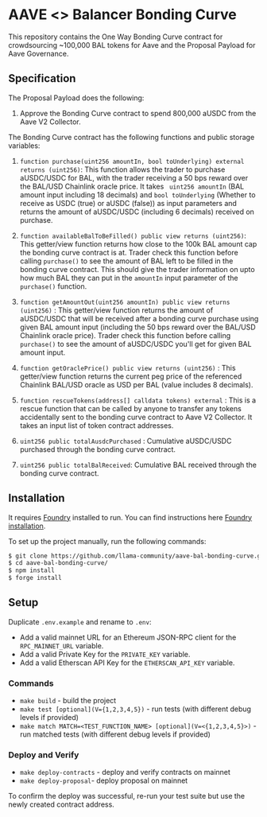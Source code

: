 # AAVE <> Balancer Bonding Curve

This repository contains the One Way Bonding Curve contract for crowdsourcing ~100,000 BAL tokens for Aave and the Proposal Payload for Aave Governance.

## Specification

The Proposal Payload does the following:

1. Approve the Bonding Curve contract to spend 800,000 aUSDC from the Aave V2 Collector.

The Bonding Curve contract has the following functions and public storage variables:

1. `function purchase(uint256 amountIn, bool toUnderlying) external returns (uint256)`: This function allows the trader to purchase aUSDC/USDC for BAL, with the trader receiving a 50 bps reward over the BAL/USD Chainlink oracle price. It takes ` uint256 amountIn` (BAL amount input including 18 decimals) and `bool toUnderlying` (Whether to receive as USDC (true) or aUSDC (false)) as input parameters and returns the amount of aUSDC/USDC (including 6 decimals) received on purchase.

2. `function availableBalToBeFilled() public view returns (uint256)`: This getter/view function returns how close to the 100k BAL amount cap the bonding curve contract is at. Trader check this function before calling `purchase()` to see the amount of BAL left to be filled in the bonding curve contract. This should give the trader information on upto how much BAL they can put in the `amountIn` input parameter of the `purchase()` function.

3. `function getAmountOut(uint256 amountIn) public view returns (uint256)` : This getter/view function returns the amount of aUSDC/USDC that will be received after a bonding curve purchase using given BAL amount input (including the 50 bps reward over the BAL/USD Chainlink oracle price). Trader check this function before calling `purchase()` to see the amount of aUSDC/USDC you'll get for given BAL amount input.

4. `function getOraclePrice() public view returns (uint256)` : This getter/view function returns the current peg price of the referenced Chainlink BAL/USD oracle as USD per BAL (value includes 8 decimals).

5. `function rescueTokens(address[] calldata tokens) external` : This is a rescue function that can be called by anyone to transfer any tokens accidentally sent to the bonding curve contract to Aave V2 Collector. It takes an input list of token contract addresses.

6. `uint256 public totalAusdcPurchased` : Cumulative aUSDC/USDC purchased through the bonding curve contract.

7. `uint256 public totalBalReceived`: Cumulative BAL received through the bonding curve contract.

## Installation

It requires [Foundry](https://github.com/gakonst/foundry) installed to run. You can find instructions here [Foundry installation](https://github.com/gakonst/foundry#installation).

To set up the project manually, run the following commands:

```sh
$ git clone https://github.com/llama-community/aave-bal-bonding-curve.git
$ cd aave-bal-bonding-curve/
$ npm install
$ forge install
```

## Setup

Duplicate `.env.example` and rename to `.env`:

- Add a valid mainnet URL for an Ethereum JSON-RPC client for the `RPC_MAINNET_URL` variable.
- Add a valid Private Key for the `PRIVATE_KEY` variable.
- Add a valid Etherscan API Key for the `ETHERSCAN_API_KEY` variable.

### Commands

- `make build` - build the project
- `make test [optional](V={1,2,3,4,5})` - run tests (with different debug levels if provided)
- `make match MATCH=<TEST_FUNCTION_NAME> [optional](V=<{1,2,3,4,5}>)` - run matched tests (with different debug levels if provided)

### Deploy and Verify

- `make deploy-contracts` - deploy and verify contracts on mainnet
- `make deploy-proposal`- deploy proposal on mainnet

To confirm the deploy was successful, re-run your test suite but use the newly created contract address.
